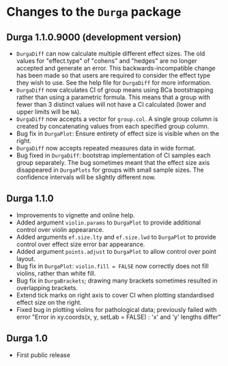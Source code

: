 # Changes to the `Durga` package

## Durga 1.1.0.9000 (development version)

* `DurgaDiff` can now calculate multiple different effect sizes. The old values for "effect.type" of "cohens" and "hedges" are no longer accepted and generate an error. This backwards-incompatible change has been made so that users are required to consider the effect type they wish to use. See the help file for `DurgaDiff` for more information.
* `DurgaDiff` now calculates CI of group means using BCa bootstrapping rather than using a parametric formula. This means that a group with fewer than 3 distinct values will not have a CI calculated (lower and upper limits will be `NA`).
* `DurgaDiff` now accepts a vector for `group.col`. A single group column is created by concatenating values from each specified group column.
* Bug fix in `DurgaPlot`: Ensure entirety of effect size is visible when on the right.
* `DurgaDiff` now accepts repeated measures data in wide format.
* Bug fixed in `DurgaDiff`: bootstrap implementation of CI samples each group separately. The bug sometimes meant that the effect size axis disappeared in `DurgaPlots` for groups with small sample sizes. The confidence intervals will be slightly different now.

## Durga 1.1.0

* Improvements to vignette and online help.
* Added argument `violin.params` to `DurgaPlot` to provide additional control over violin appearance.
* Added arguments `ef.size.lty` and `ef.size.lwd` to `DurgaPlot` to provide control over effect size error bar appearance. 
* Added argument `points.adjust` to `DurgaPlot` to allow control over point layout.
* Bug fix in `DurgaPlot`: `violin.fill = FALSE` now correctly does not fill violins, rather than white fill.
* Bug fix in `DurgaBrackets`; drawing many brackets sometimes resulted in overlapping brackets.
* Extend tick marks on right axis to cover CI when plotting standardised effect size on the right.
* Fixed bug in plotting violins for pathological data; previously failed with error "Error in xy.coords(x, y, setLab = FALSE) : 'x' and 'y' lengths differ"

## Durga 1.0

* First public release
